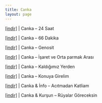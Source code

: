 ```yaml
---
title: Canka
layout: page
---
```


<a href="https://cloud.mail.ru/public/9d7d280eb219/Canka%20-%2024%20Saat" target="_blank">[indir]</a> | Canka &#8211; 24 Saat

<a href="https://cloud.mail.ru/public/8e301954fdf8/Canka%20-%2066%20Dakika%20%5BMixTape%5D" target="_blank">[indir]</a> | Canka &#8211; 66 Dakika

<a href="https://cloud.mail.ru/public/11ffacd1f75c/Canka%20-%20Genosit" target="_blank">[indir]</a> | Canka &#8211; Genosit

<a href="https://cloud.mail.ru/public/3840135fe367/Canka%20-%20Isaret%20ve%20Orta%20Parmak%20Arasi%20L.P" target="_blank">[indir]</a> | Canka &#8211; İşaret ve Orta parmak Arası

<a href="https://cloud.mail.ru/public/71b8a36c881d/Canka%20-%20Kaldigimiz%20Yerden" target="_blank">[indir]</a> | Canka &#8211; Kaldığımız Yerden

<a href="https://cloud.mail.ru/public/2df63f4cfa87/Canka%20-%20Konuya%20Girelim" target="_blank">[indir]</a> | Canka &#8211; Konuya Girelim

<a href="https://cloud.mail.ru/public/d149f067aa9f/Canka%20%26%20Info%20-%20Ac%C4%B1tmadan%20Katliam" target="_blank">[indir]</a> | Canka & İnfo &#8211; Acıtmadan Katliam

<a href="https://cloud.mail.ru/public/d95b247fa328/Canka%20%26%20Kur%C5%9Eun%20-%20R%C3%BCyalar%20G%C3%B6receksin" target="_blank">[indir]</a> | Canka & Kurşun &#8211; Rüyalar Göreceksin
